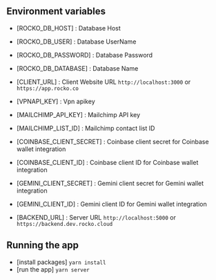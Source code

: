 ## Environment variables

- [ROCKO_DB_HOST] : Database Host

- [ROCKO_DB_USER] : Database UserName

- [ROCKO_DB_PASSWORD] : Database Password

- [ROCKO_DB_DATABASE] : Database Name

- [CLIENT_URL] : Client Website URL `http://localhost:3000` or `https://app.rocko.co`

- [VPNAPI_KEY] : Vpn apikey

- [MAILCHIMP_API_KEY] : Mailchimp API key
- [MAILCHIMP_LIST_ID] : Mailchimp contact list ID

- [COINBASE_CLIENT_SECRET] : Coinbase client secret for Coinbase wallet integration
- [COINBASE_CLIENT_ID] : Coinbase client ID for Coinbase wallet integration
- [GEMINI_CLIENT_SECRET] : Gemini client secret for Gemini wallet integration
- [GEMINI_CLIENT_ID] : Gemini client ID for Gemini wallet integration
- [BACKEND_URL] : Server URL `http://localhost:5000` or `https://backend.dev.rocko.cloud`

## Running the app

- [install packages] `yarn install`
- [run the app] `yarn server`